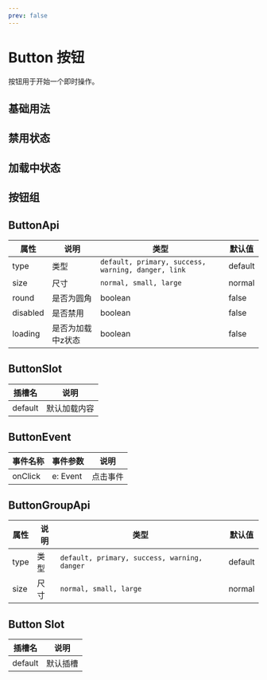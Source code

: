 ```yaml
---
prev: false
---
```

# Button 按钮

按钮用于开始一个即时操作。

## 基础用法

<demo src="../../demos/button/basic.vue"></demo>

## 禁用状态

<demo src="../../demos/button/disabled.vue"></demo>

## 加载中状态

<demo src="../../demos/button/loading.vue"></demo>

## 按钮组

<demo src="../../demos/button/group.vue"></demo>

## ButtonApi
| 属性 | 说明 | 类型 | 默认值 |
| - | - | - | - |
| type | 类型 | `default, primary, success, warning, danger, link` | default |
| size | 尺寸 | `normal, small, large` | normal |
| round | 是否为圆角 | boolean | false |
| disabled | 是否禁用 | boolean | false |
| loading | 是否为加载中z状态 | boolean | false |

## ButtonSlot
| 插槽名 | 说明 |
| - | - |
| default | 默认加载内容 |

## ButtonEvent
| 事件名称 | 事件参数 | 说明 |
| - | - | - |
| onClick | e: Event | 点击事件 |

## ButtonGroupApi
| 属性 | 说明 | 类型 | 默认值 |
| - | - | - | - |
| type | 类型 | `default, primary, success, warning, danger` | default |
| size | 尺寸 | `normal, small, large` | normal |

## Button Slot
| 插槽名 | 说明 |
| - | - |
| default | 默认插槽 |